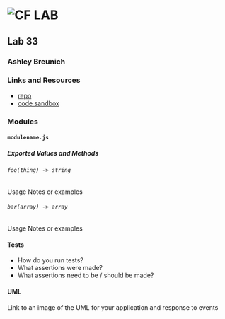 ![CF](http://i.imgur.com/7v5ASc8.png) LAB
=================================================

## Lab 33

### Ashley Breunich

### Links and Resources
* [repo](https://github.com/ashley-breunich/lab-33)
* [code sandbox](https://codesandbox.io/s/ww7690x92l)

### Modules
#### `modulename.js`
##### Exported Values and Methods

###### `foo(thing) -> string`
Usage Notes or examples

###### `bar(array) -> array`
Usage Notes or examples


#### Tests
* How do you run tests?
* What assertions were made?
* What assertions need to be / should be made?

#### UML
Link to an image of the UML for your application and response to events

